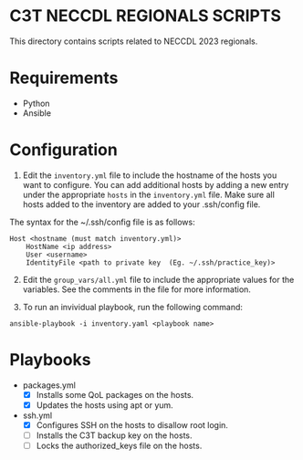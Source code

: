 # C3T NECCDL REGIONALS SCRIPTS
This directory contains scripts related to NECCDL 2023 regionals. 

# Requirements
- Python
- Ansible

# Configuration
1. Edit the `inventory.yml` file to include the hostname of the hosts you want to configure.
You can add additional hosts by adding a new entry under the appropriate `hosts` in the `inventory.yml` file.
Make sure all hosts added to the inventory are added to your .ssh/config file.

The syntax for the ~/.ssh/config file is as follows:
```
Host <hostname (must match inventory.yml)>
    HostName <ip address>
    User <username>
    IdentityFile <path to private key  (Eg. ~/.ssh/practice_key)>
```
2. Edit the `group_vars/all.yml` file to include the appropriate values for the variables. See the comments in the file for more information.

3. To run an invividual playbook, run the following command:
```
ansible-playbook -i inventory.yaml <playbook name>
```
# Playbooks
- packages.yml
    - [x] Installs some QoL packages on the hosts.
    - [x] Updates the hosts using apt or yum.
- ssh.yml
    - [x] Configures SSH on the hosts to disallow root login.
    - [ ] Installs the C3T backup key on the hosts.
    - [ ] Locks the authorized_keys file on the hosts.